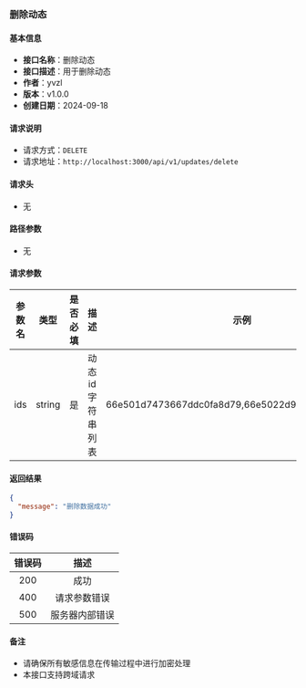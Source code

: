 ### 删除动态

#### 基本信息

- **接口名称**：删除动态
- **接口描述**：用于删除动态
- **作者**：yvzl
- **版本**：v1.0.0
- **创建日期**：2024-09-18

#### 请求说明

- 请求方式：`DELETE`
- 请求地址：`http://localhost:3000/api/v1/updates/delete`

#### 请求头

- 无

#### 路径参数

- 无

#### 请求参数

| 参数名 |   类型   | 是否必填 |    描述     |                         示例                         |
|:---:|:------:|:----:|:---------:|:--------------------------------------------------:|
| ids | string |  是   | 动态id字符串列表 | 66e501d7473667ddc0fa8d79,66e5022d9cc50e6e91f4c6a7  |

#### 返回结果

```json
{
  "message": "删除数据成功"
}
```

#### 错误码

| 错误码 |   描述    |
|:---:|:-------:|
| 200 |   成功    |
| 400 | 请求参数错误  |
| 500 | 服务器内部错误 |

#### 备注

- 请确保所有敏感信息在传输过程中进行加密处理
- 本接口支持跨域请求